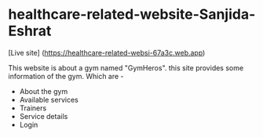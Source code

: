 # healthcare-related-website-Sanjida-Eshrat

[Live site] (https://healthcare-related-websi-67a3c.web.app)

This website is about a gym named "GymHeros". this site provides some information of the gym. Which are -
- About the gym
- Available services
- Trainers
- Service details
- Login
